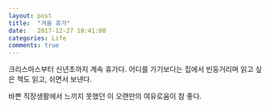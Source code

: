 ```yaml
---
layout: post
title:  "겨울 휴가"
date:   2017-12-27 18:41:00
categories: Life
comments: true
---
```

크리스마스부터 신년초까지 계속 휴가다. 어디를 가기보다는 집에서 빈둥거리며 읽고 싶은 책도 읽고, 쉬면서 보낸다.

바쁜 직장생활에서 느끼지 못했던 이 오랜만의 여유로움이 참 좋다. 

